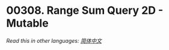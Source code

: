 # 00308. Range Sum Query 2D - Mutable

  _Read this in other languages:_
    [_简体中文_](README.zh-CN.md)

